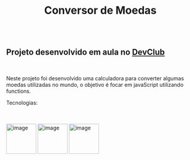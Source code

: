 <h1 align="center">Conversor de Moedas</h1>
<br>
<br>
<h2>Projeto desenvolvido em aula no <a href="https://devclub.com.br">DevClub</a></h2>
<br>
<p>Neste projeto foi desenvolvido uma calculadora para converter algumas moedas utilizadas no mundo, o objetivo é focar em javaScript utilizando functions.</p>
<p>Tecnologias:</p>
<br>
<br>
<img width="80" height="80" alt="image" src="https://github.com/user-attachments/assets/5ca20288-f920-4219-b0f7-d4a3e3bdd336" />
<img width="80" height="80" alt="image" src="https://github.com/user-attachments/assets/161aab81-d385-40f4-b899-58f3c4bc6306" />
<img width="80" height="80" alt="image" src="https://github.com/user-attachments/assets/b830d2a8-a201-4b00-b8ec-f937122d27fb" />
<br>
<br>

